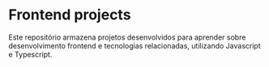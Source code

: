 # Frontend projects

Este repositório armazena projetos desenvolvidos para aprender sobre desenvolvimento frontend e tecnologias relacionadas, utilizando Javascript e Typescript.
